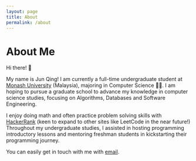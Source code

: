 ```yaml
---
layout: page
title: About
permalink: /about
---
```


# About Me

Hi there! 👋 

My name is Jun Qing! I am currently a full-time undergraduate student at [Monash University](https://www.monash.edu/) (Malaysia), majoring in Computer Science 👨‍💻. I am hoping to pursue a graduate school to advance my knowledge in computer science studies, focusing on Algorithms, Databases and Software Engineering.

I enjoy doing math and often practice problem solving skills with [HackerRank](https://www.hackerrank.com/imjunqing) (keen to expand to other sites like LeetCode in the near future!) Throughout my undergraduate studies, I assisted in hosting programming introductory lessons and mentoring freshman students in kickstarting their programming journey.

You can easily get in touch with me with [email](mailto:itsjunqing@gmail.com).

